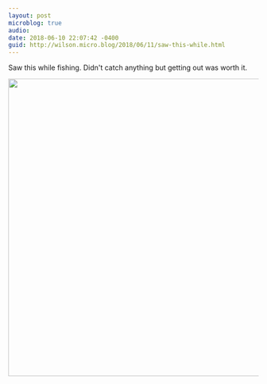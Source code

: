 ```yaml
---
layout: post
microblog: true
audio: 
date: 2018-06-10 22:07:42 -0400
guid: http://wilson.micro.blog/2018/06/11/saw-this-while.html
---
```

Saw this while fishing. Didn't catch anything but  getting out was worth it. 

<img src="http://wilson.micro.blog/uploads/2018/a5c2bef621.jpg" width="600" height="600" />
